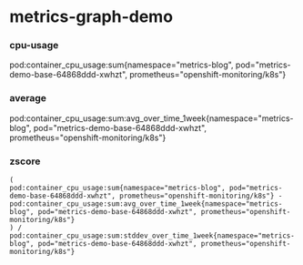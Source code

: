 # metrics-graph-demo


### cpu-usage
pod:container_cpu_usage:sum{namespace="metrics-blog", pod="metrics-demo-base-64868ddd-xwhzt", prometheus="openshift-monitoring/k8s"}

### average
pod:container_cpu_usage:sum:avg_over_time_1week{namespace="metrics-blog", pod="metrics-demo-base-64868ddd-xwhzt", prometheus="openshift-monitoring/k8s"}

### zscore
```
(
pod:container_cpu_usage:sum{namespace="metrics-blog", pod="metrics-demo-base-64868ddd-xwhzt", prometheus="openshift-monitoring/k8s"} -
pod:container_cpu_usage:sum:avg_over_time_1week{namespace="metrics-blog", pod="metrics-demo-base-64868ddd-xwhzt", prometheus="openshift-monitoring/k8s"}
) / pod:container_cpu_usage:sum:stddev_over_time_1week{namespace="metrics-blog", pod="metrics-demo-base-64868ddd-xwhzt", prometheus="openshift-monitoring/k8s"}
```
